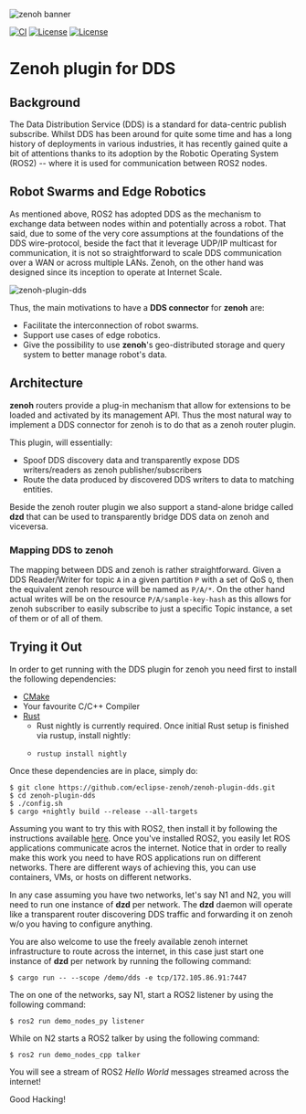 ![zenoh banner](http://zenoh.io/img/zenoh-dragon-small.png)

[![CI](https://github.com/eclipse-zenoh/zenoh-plugin-dds/workflows/Rust/badge.svg)](https://github.com/eclipse-zenoh/zenoh-plugin-dds/actions?query=workflow%3ARust)
[![License](https://img.shields.io/badge/License-EPL%202.0-blue)](https://choosealicense.com/licenses/epl-2.0/)
[![License](https://img.shields.io/badge/License-Apache%202.0-blue.svg)](https://opensource.org/licenses/Apache-2.0)

# Zenoh plugin for DDS

## Background
The Data Distribution Service (DDS) is a standard for data-centric publish subscribe. Whilst DDS has been around for quite some time and has a long history of deployments in various industries, it has recently gained quite a bit of attentions thanks to its adoption by the Robotic Operating System (ROS2) -- where it is used for communication between ROS2 nodes.

## Robot Swarms and Edge Robotics
As mentioned above, ROS2 has adopted DDS as the mechanism to exchange data between nodes within and potentially across a robot. That said, due to some of the very core assumptions at the foundations of the DDS wire-protocol, beside the fact that it  leverage UDP/IP multicast for communication,  it is not so straightforward to scale DDS communication over a WAN or across multiple LANs.  Zenoh, on the other hand was designed since its inception to operate at Internet Scale.

![zenoh-plugin-dds](http://zenoh.io/img/wiki/zenoh-plugin-dds.png)

Thus, the main motivations to have a **DDS connector** for **zenoh** are:

- Facilitate the interconnection of robot swarms.
- Support use cases of edge robotics.
- Give the possibility to use **zenoh**'s geo-distributed storage and query system to better manage robot's data.

## Architecture
**zenoh** routers provide a plug-in mechanism that allow for extensions to be loaded and activated by its management API. Thus the most natural way to implement a DDS connector for zenoh is to do that as a zenoh router plugin.

This plugin, will essentially:

- Spoof DDS discovery data and transparently expose DDS writers/readers as zenoh publisher/subscribers
- Route the data produced by discovered DDS writers to data to matching entities.

Beside the zenoh router plugin we also support a stand-alone bridge called **dzd** that can be used to transparently bridge DDS data on zenoh and viceversa.

### Mapping DDS to zenoh
The mapping between DDS and zenoh is rather straightforward. Given a DDS Reader/Writer for topic ```A``` in a given partition ```P``` with a set of QoS ```Q```, then the equivalent zenoh resource will be named as ```P/A/*```. On the other hand actual writes will be on the resource ```P/A/sample-key-hash``` as this allows for zenoh subscriber to easily subscribe to just a specific Topic instance, a set of them or of all of them.


## Trying it Out
In order to get running with the DDS plugin for zenoh you need first to install the following dependencies:

- [CMake](https://cmake.org/download/)
- Your favourite C/C++ Compiler
- [Rust](https://www.rust-lang.org/tools/install)
  - Rust nightly is currently required. Once initial Rust setup is finished via rustup, install nightly:
  - ```
    rustup install nightly
    ```

Once these dependencies are in place, simply do:

```
$ git clone https://github.com/eclipse-zenoh/zenoh-plugin-dds.git
$ cd zenoh-plugin-dds
$ ./config.sh
$ cargo +nightly build --release --all-targets
```

Assuming you want to try this with ROS2, then install it by following the instructions available [here](https://index.ros.org/doc/ros2/Installation/Foxy/).
Once you've installed ROS2, you easily let ROS applications communicate acros the internet. Notice that in order
to really make this work you need to have ROS applications run on different networks. There are different ways of achieving this,
you can use containers, VMs, or hosts on different networks.

In any case assuming you have two networks, let's say N1 and N2, you will need to run one instance of **dzd** per network.
The **dzd** daemon will operate like a transparent router discovering DDS traffic and forwarding it on zenoh w/o you having to
configure anything.

You are also welcome to use the freely available zenoh internet infrastructure to route across the internet, in this case
just start one instance of **dzd** per network by running the following command:

```
$ cargo run -- --scope /demo/dds -e tcp/172.105.86.91:7447
```

The on one of the networks, say N1, start a ROS2 listener by using the following command:
```
$ ros2 run demo_nodes_py listener
```

While on N2 starts a ROS2 talker by using the following command:
```
$ ros2 run demo_nodes_cpp talker
```

You will see a stream of ROS2 *Hello World* messages streamed across the internet!

Good Hacking!
